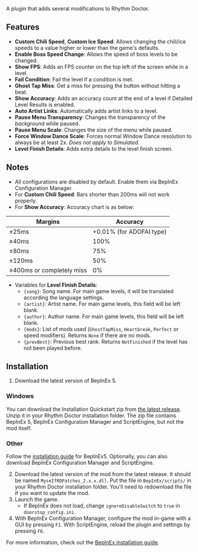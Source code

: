 A plugin that adds several modifications to Rhythm Doctor.

## Features

- **Custom Chili Speed**, **Custom Ice Speed**: Allows changing the chili/ice speeds to a value higher or lower than the game's defaults.
- **Enable Boss Speed Change**: Allows the speed of boss levels to be changed.
- **Show FPS**: Adds an FPS counter on the top left of the screen while in a level.
- **Fail Condition**: Fail the level if a condition is met.
- **Ghost Tap Miss**: Get a miss for pressing the button without hitting a beat.
- **Show Accuracy**: Adds an accuracy count at the end of a level if Detailed Level Results is enabled.
- **Auto Artist Links**: Automatically adds artist links to a level.
- **Pause Menu Transparency**: Changes the transparency of the *background* while paused.
- **Pause Menu Scale**: Changes the size of the menu while paused.
- **Force Window Dance Scale**: Forces normal Window Dance resolution to always be at least 2x. *Does not apply to Simulated.*
- **Level Finish Details**: Adds extra details to the level finish screen.


## Notes
- All configurations are disabled by default. Enable them via BepInEx Configuration Manager.
- For **Custom Chili Speed**: Bars shorter than 200ms will not work properly.
- For **Show Accuracy**: Accuracy chart is as below:

| Margins | Accuracy |
| --- | --- |
| ±25ms | +0.01% (for ADOFAI type) |
| ±40ms | 100% |
| ±80ms | 75% |
| ±120ms | 50% |
| ±400ms or completely miss | 0% |

- Variables for **Level Finish Details**:
    - `{song}`: Song name. For main game levels, it will be translated according the language settings.
    - `{artist}`: Artist name. For main game levels, this field will be left blank.
    - `{author}`: Author name. For main game levels, this field will be left blank.
    - `{mods}`: List of mods used (`GhostTapMiss`, `Heartbreak`, `Perfect` or speed modifiers). Returns `None` if there are no mods.
    - `{prevBest}`: Previous best rank. Returns `NotFinished` if the level has not been played before.

## Installation
1. Download the latest version of BepInEx 5.
### Windows
You can download the Installation Quickstart zip from [the latest release](https://github.com/Mysthaps/MyseIfRDPatches/releases/latest/). Unzip it in your Rhythm Doctor installation folder. The zip file contains BepInEx 5, BepInEx Configuration Manager and ScriptEngine, but not the mod itself.
### Other
Follow the [installation guide](https://docs.bepinex.dev/articles/user_guide/installation/index.html) for BepInEx5. Optionally, you can also download BepInEx Configuration Manager and ScriptEngine.

2. Download the latest version of the mod from the latest release. It should be named `MyseIfRDPatches_2.x.x.dll`. Put the file in `BepInEx/scripts/` in your Rhythm Doctor installation folder. You'll need to redownload the file if you want to update the mod.
3. Launch the game.
    - If BepInEx does not load, change `ignoreDisableSwitch` to `true` in `doorstop_config.ini`.
4. With BepInEx Configuration Manager, configure the mod in-game with a GUI by pressing `F1`. With ScriptEngine, reload the plugin and settings by pressing `F6`.

For more information, check out the [BepInEx installation guide](https://docs.bepinex.dev/articles/user_guide/installation/index.html).
